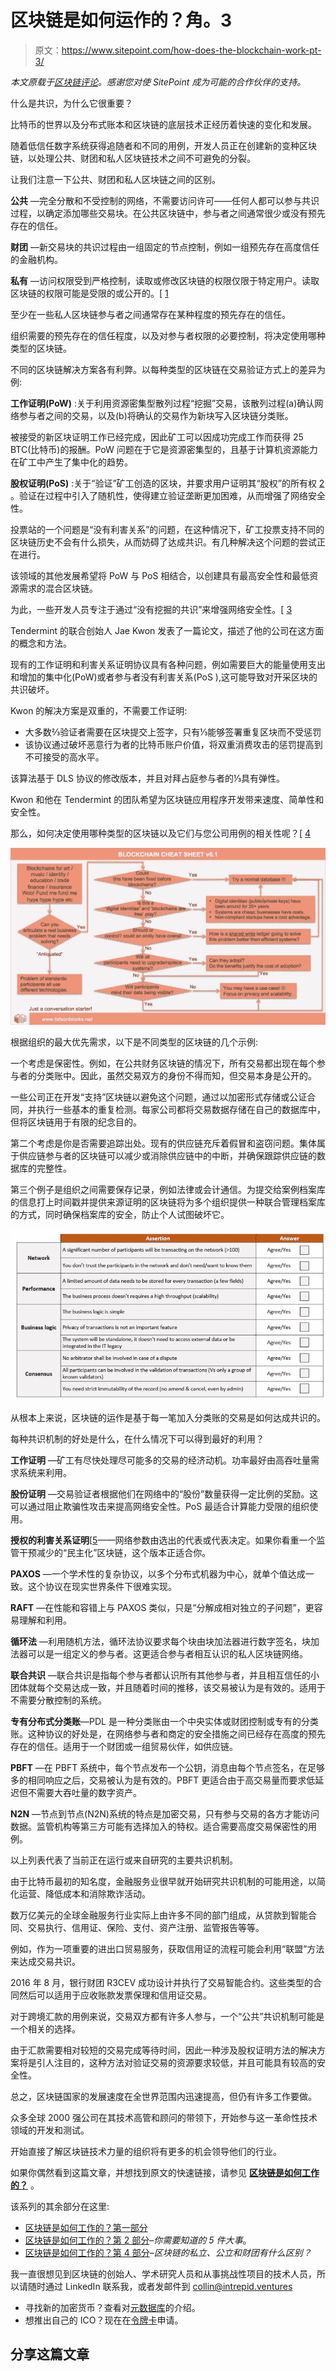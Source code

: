 # 区块链是如何运作的？角。3

> 原文：<https://www.sitepoint.com/how-does-the-blockchain-work-pt-3/>

*本文原载于[区块链评论](https://blockchainreview.io/blockchain-work-part-3/)。感谢您对使 SitePoint 成为可能的合作伙伴的支持。*

什么是共识，为什么它很重要？

比特币的世界以及分布式账本和区块链的底层技术正经历着快速的变化和发展。

随着低信任数字系统获得追随者和不同的用例，开发人员正在创建新的变种区块链，以处理公共、财团和私人区块链技术之间不可避免的分裂。

让我们注意一下公共、财团和私人区块链之间的区别。

**公共** —完全分散和不受控制的网络，不需要访问许可——任何人都可以参与共识过程，以确定添加哪些交易块。在公共区块链中，参与者之间通常很少或没有预先存在的信任。

**财团** —新交易块的共识过程由一组固定的节点控制，例如一组预先存在高度信任的金融机构。

**私有** —访问权限受到严格控制，读取或修改区块链的权限仅限于特定用户。读取区块链的权限可能是受限的或公开的。[ [1](https://blog.ethereum.org/2015/08/07/on-public-and-private-blockchains/)

至少在一些私人区块链参与者之间通常存在某种程度的预先存在的信任。

组织需要的预先存在的信任程度，以及对参与者权限的必要控制，将决定使用哪种类型的区块链。

不同的区块链解决方案各有利弊。以每种类型的区块链在交易验证方式上的差异为例:

**工作证明(PoW)** :关于利用资源密集型散列过程“挖掘”交易，该散列过程(a)确认网络参与者之间的交易，以及(b)将确认的交易作为新块写入区块链分类账。

被接受的新区块证明工作已经完成，因此矿工可以因成功完成工作而获得 25 BTC(比特币)的报酬。PoW 问题在于它是资源密集型的，且基于计算机资源能力在矿工中产生了集中化的趋势。

**股权证明(PoS)** :关于“验证”矿工创造的区块，并要求用户证明其“股权”的所有权 [2](https://en.bitcoin.it/wiki/Proof_of_Stake) 。验证在过程中引入了随机性，使得建立验证垄断更加困难，从而增强了网络安全性。

投票站的一个问题是“没有利害关系”的问题，在这种情况下，矿工投票支持不同的区块链历史不会有什么损失，从而妨碍了达成共识。有几种解决这个问题的尝试正在进行。

该领域的其他发展希望将 PoW 与 PoS 相结合，以创建具有最高安全性和最低资源需求的混合区块链。

为此，一些开发人员专注于通过“没有挖掘的共识”来增强网络安全性。[ [3](http://tendermint.com/docs/tendermint.pdf)

Tendermint 的联合创始人 Jae Kwon 发表了一篇论文，描述了他的公司在这方面的概念和方法。

现有的工作证明和利害关系证明协议具有各种问题，例如需要巨大的能量使用支出和增加的集中化(PoW)或者参与者没有利害关系(PoS ),这可能导致对开采区块的共识破坏。

Kwon 的解决方案是双重的，不需要工作证明:

*   大多数⅔验证者需要在区块提交上签字，只有⅓能够签署重复区块而不受惩罚
*   该协议通过破坏恶意行为者的比特币账户价值，将双重消费攻击的惩罚提高到不可接受的高水平。

该算法基于 DLS 协议的修改版本，并且对拜占庭参与者的⅓具有弹性。

Kwon 和他在 Tendermint 的团队希望为区块链应用程序开发带来速度、简单性和安全性。

那么，如何决定使用哪种类型的区块链以及它们与您公司用例的相关性呢？[ [4](http://www.coindesk.com/four-genuine-blockchain-use-cases/)

![](img/aacec9c1b078ef7f1c3aa8c4df3f9d06.png)

根据组织的最大优先需求，以下是不同类型的区块链的几个示例:

一个考虑是保密性。例如，在公共财务区块链的情况下，所有交易都出现在每个参与者的分类账中。因此，虽然交易双方的身份不得而知，但交易本身是公开的。

一些公司正在开发“支持”区块链以避免这个问题，通过以加密形式存储或公证合同，并执行一些基本的重复检测。每家公司都将交易数据存储在自己的数据库中，但将区块链用于有限的纪念目的。

第二个考虑是你是否需要追踪出处。现有的供应链充斥着假冒和盗窃问题。集体属于供应链参与者的区块链可以减少或消除供应链中的中断，并确保跟踪供应链的数据库的完整性。

第三个例子是组织之间需要保存记录，例如法律或会计通信。为提交给案例档案库的信息打上时间戳并提供来源证明的区块链将为多个组织提供一种联合管理档案库的方式，同时确保档案库的安全，防止个人试图破坏它。

![](img/c40e0f21e2ca8aaa8ea736f4d2b92f37.png)

从根本上来说，区块链的运作是基于每一笔加入分类账的交易是如何达成共识的。

每种共识机制的好处是什么，在什么情况下可以得到最好的利用？

**工作证明** —矿工有尽快处理尽可能多的交易的经济动机。功率最好由高吞吐量需求系统来利用。

**股份证明** —交易验证者根据他们在网络中的“股份”数量获得一定比例的奖励。这可以通过阻止欺骗性攻击来提高网络安全性。PoS 最适合计算能力受限的组织使用。

**授权的利害关系证明**[[5](https://bitshares.org/technology/delegated-proof-of-stake-consensus/)——网络参数由选出的代表或代表决定。如果你看重一个监管干预减少的“民主化”区块链，这个版本正适合你。

**PAXOS** —一个学术性的复杂协议，以多个分布式机器为中心，就单个值达成一致。这个协议在现实世界条件下很难实现。

**RAFT** —在性能和容错上与 PAXOS 类似，只是“分解成相对独立的子问题”，更容易理解和利用。

**循环法** —利用随机方法，循环法协议要求每个块由块加法器进行数字签名，块加法器可以是一组定义的参与者。这更适合参与者相互认识的私人区块链网络。

**联合共识** —联合共识是指每个参与者都认识所有其他参与者，并且相互信任的小团体就每个交易达成一致，并且随着时间的推移，该交易被认为是有效的。适用于不需要分散控制的系统。

**专有分布式分类账**—PDL 是一种分类账由一个中央实体或财团控制或专有的分类账。这种协议的好处是，在网络参与者和商定的安全措施之间已经存在高度的预先存在的信任。适用于一个财团或一组贸易伙伴，如供应链。

**PBFT** —在 PBFT 系统中，每个节点发布一个公钥，消息由每个节点签名，在足够多的相同响应之后，交易被认为是有效的。PBFT 更适合由于高交易量而要求低延迟但不需要大吞吐量的数字资产。

**N2N** —节点到节点(N2N)系统的特点是加密交易，只有参与交易的各方才能访问数据。监管机构等第三方可能有选择加入的特权。适合需要高度交易保密性的用例。

以上列表代表了当前正在运行或来自研究的主要共识机制。

由于比特币最初的知名度，金融服务业很早就开始研究共识机制的可能用途，以简化运营、降低成本和消除欺诈活动。

数万亿美元的全球金融服务行业实际上由许多不同的部门组成，从贷款到智能合同、交易执行、信用证、保险、支付、资产注册、监管报告等等。

例如，作为一项重要的进出口贸易服务，获取信用证的流程可能会利用“联盟”方法来达成交易共识。

2016 年 8 月，银行财团 R3CEV 成功设计并执行了交易智能合约。这些类型的合同然后可以适用于应收账款发票保理和信用证交易。

对于跨境汇款的用例来说，交易双方都有许多人参与，一个“公共”共识机制可能是一个相关的选择。

由于汇款需要相对较短的交易完成等待时间，因此一种涉及股权证明方法的解决方案将是引人注目的，这种方法对验证交易的资源要求较低，并且可能具有较高的安全性。

总之，区块链国家的发展速度在全世界范围内迅速提高，但仍有许多工作要做。

众多全球 2000 强公司在其技术高管和顾问的带领下，开始参与这一革命性技术领域的开发和测试。

开始直接了解区块链技术力量的组织将有更多的机会领导他们的行业。

如果你偶然看到这篇文章，并想找到原文的快速链接，请参见 [**区块链是如何工作的？**](https://www.sitepoint.com/how-does-the-blockchain-work-pt-1) 。

该系列的其余部分在这里:

*   [区块链是如何工作的？第一部分](https://www.sitepoint.com/how-does-the-blockchain-work-pt-1)
*   [区块链是如何工作的？第 2 部分](https://www.sitepoint.com/how-does-the-blockchain-work-pt-2)–*你需要知道的 5 件大事*。
*   [区块链是如何工作的？第 4 部分](https://www.sitepoint.com/how-does-the-blockchain-work-pt-4/)–*区块链的私立、公立和财团有什么区别？*

我一直很想见到区块链的创始人、学术研究人员和从事挑战性项目的技术人员，所以请随时通过 LinkedIn 联系我，或者发邮件到 collin@intrepid.ventures

*   寻找新的加密货币？查看对[元数据库](https://medium.com/blockchain-review/metabase-a-blockchain-platform-to-build-next-generation-businesses-d08d8445584c)的介绍。
*   想推出自己的 ICO？现在在[令牌卡](https://www.tokendeck.io/)申请。

## 分享这篇文章